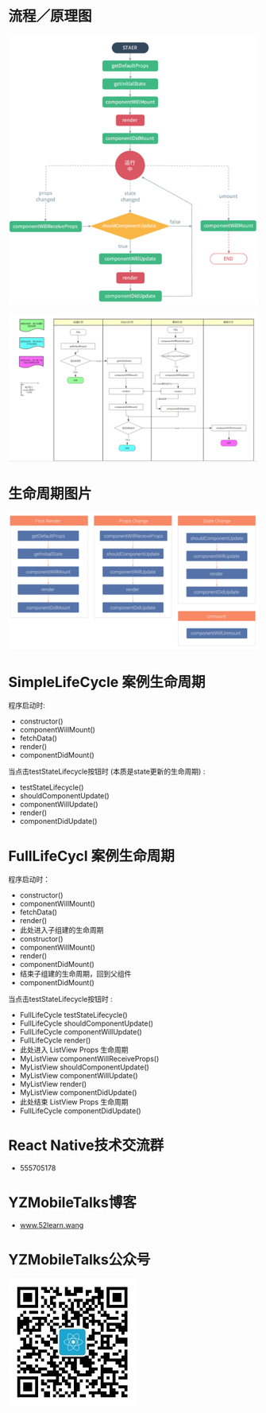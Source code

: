 # 流程／原理图
![](yuanlitu.png)

![](yuanlitu2.png)

# 生命周期图片
![](clipboard.png)

# SimpleLifeCycle 案例生命周期
程序启动时:
- constructor()
- componentWillMount()
- fetchData()
- render()
- componentDidMount()
  
当点击testStateLifecycle按钮时 (本质是state更新的生命周期) :
- testStateLifecycle()
- shouldComponentUpdate()
- componentWillUpdate()
- render()
- componentDidUpdate()

# FullLifeCycl 案例生命周期
程序启动时：
- constructor()
- componentWillMount()
- fetchData()
- render()
- 此处进入子组建的生命周期
- constructor()
- componentWillMount()
- render()
- componentDidMount()
- 结束子组建的生命周期，回到父组件
- componentDidMount()

当点击testStateLifecycle按钮时 :
- FullLifeCycle testStateLifecycle()
- FullLifeCycle shouldComponentUpdate()
- FullLifeCycle componentWillUpdate()
- FullLifeCycle render()
-   此处进入 ListView Props 生命周期
-   MyListView componentWillReceiveProps()
-   MyListView shouldComponentUpdate()
-   MyListView componentWillUpdate()
-   MyListView render()
-   MyListView componentDidUpdate()
-   此处结束 ListView Props 生命周期
- FullLifeCycle componentDidUpdate()

# React Native技术交流群
- 555705178

# YZMobileTalks博客
- www.52learn.wang

# YZMobileTalks公众号
![](yzmobiletalks.jpg)



